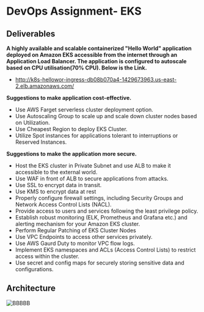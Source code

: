 # DevOps Assignment- EKS

## Deliverables

**A highly available and scalable containerized "Hello World" application deployed on Amazon EKS accessible from the internet through an Application Load Balancer. The application is configured to autoscale based on CPU utilisation(70% CPU). Below is the Link.**
-  http://k8s-hellowor-ingress-db08b070a4-1429673963.us-east-2.elb.amazonaws.com/

**Suggestions to make application cost-effective.**
- Use AWS Farget serverless cluster deployment option.
- Use Autoscaling Group to scale up and scale down cluster nodes based on Utilization.
- Use Cheapest Region to deploy EKS Cluster.
- Utilize Spot instances for applications tolerant to interruptions or Reserved Instances.

**Suggestions to make the application more secure.**
- Host the EKS cluster in Private Subnet and use ALB to make it accessible to the external world.
- Use WAF in front of ALB to secure applications from attacks.
- Use SSL to encrypt data in transit.
- Use KMS to encrypt data at rest
- Properly configure firewall settings, including Security Groups and Network Access Control Lists (NACL).
- Provide access to users and services following the least privilege policy.
- Establish robust monitoring (ELK, Prometheus and Grafana etc.) and alerting mechanism for your Amazon EKS cluster.
- Perform Regular Patching of EKS Cluster Nodes
- Use VPC Endpoints to access other services privately.
- Use AWS Gaurd Duty to monitor VPC flow logs.
- Implement EKS namespaces and ACLs (Access Control Lists) to restrict access within the cluster.
- Use secret and config maps for securely storing sensitive data and configurations.

## Architecture

![BBBBB](https://github.com/14Rahul/Prodigal-EKS/assets/48749887/68e18a71-9f70-488e-926a-446dda479b2e)
